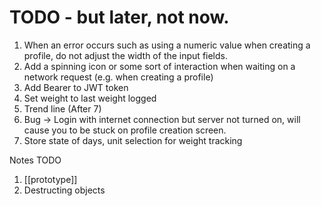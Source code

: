 # TODO - but later, not now.

1. When an error occurs such as using a numeric value when creating a profile, do not adjust the width of the input fields.
2. Add a spinning icon or some sort of interaction when waiting on a network request (e.g. when creating a profile)
3. Add Bearer to JWT token
4. Set weight to last weight logged
5. Trend line (After 7)
6. Bug -> Login with internet connection but server not turned on, will cause you to be stuck on profile creation screen.
7. Store state of days, unit selection for weight tracking



Notes TODO
1. [[prototype]]
2. Destructing objects

